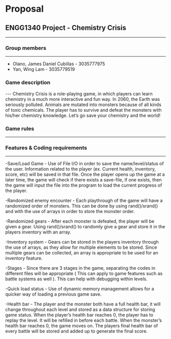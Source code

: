 # Proposal
## ENGG1340 Project - Chemistry Crisis
***
### Group members
---
- Olano, James Daniel Cubillas - 3035777975
- Yan, Wing Lam - 3035779519

### Game description
--- Chemistry Crisis is a role-playing game, in which players can learn chemistry in a much more interactive and fun way. In 2060, the Earth was seriously polluted. Animals are mutated into monsters because of all kinds of toxic chemicals. The player has to survive and defeat the monsters with his/her chemistry knowledge. Let’s go save your chemistry and the world! 

### Game rules
---
### Features & Coding requirements
---
-Save/Load Game - Use of File I/O in order to save the name/level/status of the user. Information related to the player (ex. Current health, inventory, score, etc) will be saved in that file. Once the player opens up the game at a later time, the game will check if there exists a save-file, if one exists, then the game will input the file into the program to load the current progress of the player. 

-Randomized enemy encounter - Each playthrough of the game will have a randomized order of monsters. This can be done by using rand()/srand() and with the use of arrays in order to store the monster order.

-Randomized gears - After each monster is defeated, the player will be given a gear. Using rand()/srand() to randomly give a gear and store it in the players inventory with an array.

-Inventory system - Gears can be stored in the players inventory through the use of arrays, as they allow for multiple elements to be stored. Since multiple gears can be collected, an array is appropriate to be used for an inventory feature.

-Stages - Since there are 3 stages in the game, separating the codes in different files will be appropriate ( This can apply to game features such as battle systems as well ). This can help with debugging within levels.

-Quick load status - Use of dynamic memory management allows for a quicker way of loading a previous game save.

-Health bar - The player and the monster both have a full health bar, it will change throughout each level and stored as a data structure for storing game status. When the player’s health bar reaches 0, the player has to replay the level. It will be refilled in before each battle. When the monster’s health bar reaches 0, the game moves on. The players final health bar of every battle will be stored and added up to generate the final score.

